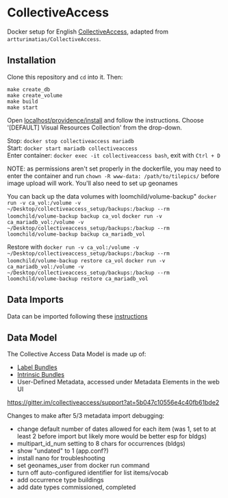 # CollectiveAccess

Docker setup for English [CollectiveAccess](https://www.collectiveaccess.org), adapted from `artturimatias/CollectiveAccess`.

## Installation

Clone this repository and `cd` into it. Then:

```#sh
make create_db
make create_volume
make build
make start
```

Open [localhost/providence/install](http://localhost/providence/install) and follow the instructions. Choose '[DEFAULT] Visual Resources Collection' from the drop-down.

Stop: `docker stop collectiveaccess mariadb`  
Start: `docker start mariadb collectiveaccess`  
Enter container: `docker exec -it collectiveaccess bash`, exit with `Ctrl + D`  

NOTE: as permissions aren't set properly in the dockerfile, you may need to enter the container and run `chown -R www-data: /path/to/tilepics/` before image upload will work. You'll also need to set up geonames

You can back up the data volumes with loomchild/volume-backup"
`docker run -v ca_vol:/volume -v ~/Desktop/collectiveaccess_setup/backups:/backup --rm loomchild/volume-backup backup ca_vol`
`docker run -v ca_mariadb_vol:/volume -v ~/Desktop/collectiveaccess_setup/backups:/backup --rm loomchild/volume-backup backup ca_mariadb_vol`

Restore with
`docker run -v ca_vol:/volume -v ~/Desktop/collectiveaccess_setup/backups:/backup --rm loomchild/volume-backup restore ca_vol`
`docker run -v ca_mariadb_vol:/volume -v ~/Desktop/collectiveaccess_setup/backups:/backup --rm loomchild/volume-backup restore ca_mariadb_vol`

## Data Imports

Data can be imported following these [instructions](https://docs.collectiveaccess.org/wiki/Basic_data_import_tutorial)

## Data Model

The Collective Access Data Model is made up of:

- [Label Bundles](https://docs.collectiveaccess.org/wiki/Label_Bundles)
- [Intrinsic Bundles](https://docs.collectiveaccess.org/wiki/Intrinsic_Bundles)
- User-Defined Metadata, accessed under Metadata Elements in the web UI

https://gitter.im/collectiveaccess/support?at=5b047c10556e4c40fb61bde2

Changes to make after 5/3 metadata import debugging:
- change default number of dates allowed for each item (was 1, set to at least 2 before import but likely more would be better esp for bldgs)
- multipart_id_num setting to 8 chars for occurrences (bldgs)
- show "undated" to 1 (app.conf?)
- install nano for troubleshooting
- set geonames_user from docker run command
- turn off auto-configured identifier for list items/vocab
- add occurrence type buildings
- add date types commissioned, completed 
